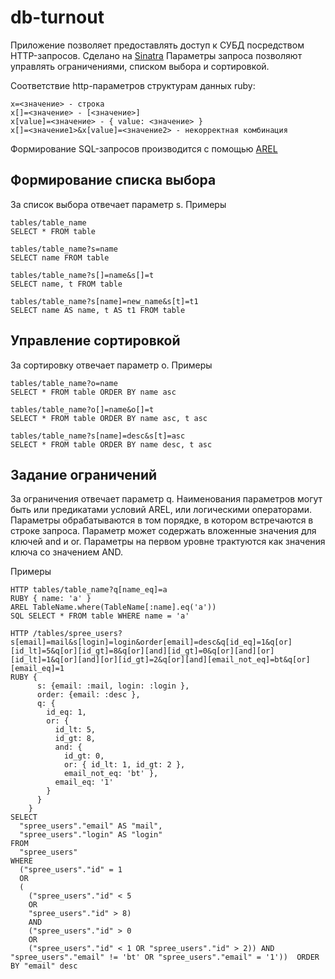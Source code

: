 db-turnout
==========

Приложение позволяет предоставлять доступ к СУБД посредством HTTP-запросов. Сделано на [Sinatra](www.sinatrarb.com/intro.html)
Параметры запроса позволяют управлять ограничениями, списком выбора и сортировкой.

Соответствие http-параметров структурам данных ruby:
```
x=<значение> - строка
x[]=<значение> - [<значение>]
x[value]=<значение> - { value: <значение> }
x[]=<значение1>&x[value]=<значение2> - некорректная комбинация
```

Формирование SQL-запросов производится с помощью [AREL](https://github.com/rails/arel)

Формирование списка выбора
--------------------------
За список выбора отвечает параметр s.
Примеры
```
tables/table_name
SELECT * FROM table

tables/table_name?s=name
SELECT name FROM table

tables/table_name?s[]=name&s[]=t
SELECT name, t FROM table

tables/table_name?s[name]=new_name&s[t]=t1
SELECT name AS name, t AS t1 FROM table
```

Управление сортировкой
--------------------------
За сортировку отвечает параметр o.
Примеры
```
tables/table_name?o=name
SELECT * FROM table ORDER BY name asc

tables/table_name?o[]=name&o[]=t
SELECT * FROM table ORDER BY name asc, t asc

tables/table_name?s[name]=desc&s[t]=asc
SELECT * FROM table ORDER BY name desc, t asc
```

Задание ограничений
--------------------------
За ограничения отвечает параметр q. Наименования параметров могут быть или предикатами условий AREL, или логическими операторами. Параметры обрабатываются в том порядке, в котором встречаются в строке запроса.
Параметр может содержать вложенные значения для ключей and и or. Параметры на первом уровне трактуются как значения ключа со значением AND.

Примеры
```
HTTP tables/table_name?q[name_eq]=a
RUBY { name: 'a' }
AREL TableName.where(TableName[:name].eq('a'))
SQL SELECT * FROM table WHERE name = 'a'

HTTP /tables/spree_users?s[email]=mail&s[login]=login&order[email]=desc&q[id_eq]=1&q[or][id_lt]=5&q[or][id_gt]=8&q[or][and][id_gt]=0&q[or][and][or][id_lt]=1&q[or][and][or][id_gt]=2&q[or][and][email_not_eq]=bt&q[or][email_eq]=1
RUBY {
      s: {email: :mail, login: :login },
      order: {email: :desc },
      q: {
        id_eq: 1,
        or: {
          id_lt: 5,
          id_gt: 8,
          and: {
            id_gt: 0,
            or: { id_lt: 1, id_gt: 2 },
            email_not_eq: 'bt' },
          email_eq: '1'
        }
      }
    }
SELECT
  "spree_users"."email" AS "mail",
  "spree_users"."login" AS "login"
FROM
  "spree_users"
WHERE
  ("spree_users"."id" = 1
  OR
  (
    ("spree_users"."id" < 5
    OR
    "spree_users"."id" > 8)
    AND
    ("spree_users"."id" > 0
    OR
    ("spree_users"."id" < 1 OR "spree_users"."id" > 2)) AND "spree_users"."email" != 'bt' OR "spree_users"."email" = '1'))  ORDER BY "email" desc
```
